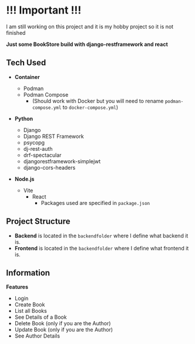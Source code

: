 # !!! Important !!! ##
I am still working on this project and it is my hobby project so it is not finished



**Just some BookStore build with django-restframework and react**
## Tech Used

- **Container**
  - Podman
  - Podman Compose
    - (Should work with Docker but you will need to rename `podman-compose.yml` to `docker-compose.yml`)

- **Python**
  - Django
  - Django REST Framework
  - psycopg
  - dj-rest-auth
  - drf-spectacular
  - djangorestframework-simplejwt
  - django-cors-headers

- **Node.js**
  - Vite
    - React
      - Packages used are specified in `package.json`

## Project Structure

- **Backend** is located in the `backendfolder` where I define what backend it is.
- **Frontend** is located in the `backendfolder` where I define what frontend it is.

## Information

**Features**

- Login
- Create Book
- List all Books
- See Details of a Book
- Delete Book (only if you are the Author)
- Update Book (only if you are the Author)
- See Author Details
